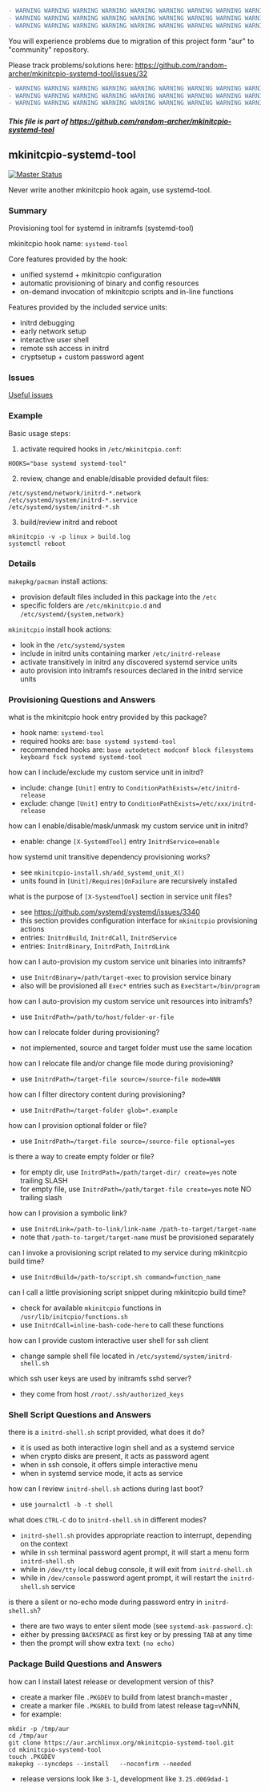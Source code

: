 ```diff
- WARNING WARNING WARNING WARNING WARNING WARNING WARNING WARNING WARNING WARNING WARNING WARNING -
- WARNING WARNING WARNING WARNING WARNING WARNING WARNING WARNING WARNING WARNING WARNING WARNING -
- WARNING WARNING WARNING WARNING WARNING WARNING WARNING WARNING WARNING WARNING WARNING WARNING -
```

You will experience problems due to migration of this project form "aur" to "community" repository.

Please track problems/solutions here: https://github.com/random-archer/mkinitcpio-systemd-tool/issues/32

```diff
- WARNING WARNING WARNING WARNING WARNING WARNING WARNING WARNING WARNING WARNING WARNING WARNING -
- WARNING WARNING WARNING WARNING WARNING WARNING WARNING WARNING WARNING WARNING WARNING WARNING -
- WARNING WARNING WARNING WARNING WARNING WARNING WARNING WARNING WARNING WARNING WARNING WARNING -
```

##### This file is part of https://github.com/random-archer/mkinitcpio-systemd-tool

## mkinitcpio-systemd-tool

[![Master Status](https://dev.azure.com/random-archer/mkinitcpio-systemd-tool/_apis/build/status/random-archer.mkinitcpio-systemd-tool?branchName=master)](https://dev.azure.com/random-archer/mkinitcpio-systemd-tool/_build/latest?definitionId=1&branchName=master)

Never write another mkinitcpio hook again, use systemd-tool.

### Summary 

Provisioning tool for systemd in initramfs (systemd-tool)

mkinitcpio hook name: `systemd-tool`

Core features provided by the hook:
* unified systemd + mkinitcpio configuration
* automatic provisioning of binary and config resources
* on-demand invocation of mkinitcpio scripts and in-line functions 

Features provided by the included service units:
* initrd debugging
* early network setup
* interactive user shell
* remote ssh access in initrd
* cryptsetup + custom password agent 

### Issues

[Useful issues](https://github.com/random-archer/mkinitcpio-systemd-tool/wiki)

### Example

Basic usage steps:

1) activate required hooks in `/etc/mkinitcpio.conf`:
```
HOOKS="base systemd systemd-tool"
```

2) review, change and enable/disable provided default files:
```
/etc/systemd/network/initrd-*.network
/etc/systemd/system/initrd-*.service
/etc/systemd/system/initrd-*.sh
```

3) build/review initrd and reboot
```
mkinitcpio -v -p linux > build.log 
systemctl reboot
```

### Details

`makepkg/pacman` install actions:
* provision default files included in this package into the `/etc`
* specific folders are `/etc/mkinitcpio.d` and  `/etc/systemd/{system,network}`

`mkinitcpio` install hook actions:
* look in the `/etc/systemd/system`
* include in initrd units containing marker `/etc/initrd-release`
* activate transitively in initrd any discovered systemd service units
* auto provision into initramfs resources declared in the initrd service units  

### Provisioning Questions and Answers

what is the mkinitcpio hook entry provided by this package?
* hook name: `systemd-tool`
* required hooks are: `base systemd systemd-tool`
* recommended hooks are: `base autodetect modconf block filesystems keyboard fsck systemd systemd-tool`

how can I include/exclude my custom service unit in initrd?
* include: change `[Unit]` entry to `ConditionPathExists=/etc/initrd-release`
* exclude: change `[Unit]` entry to `ConditionPathExists=/etc/xxx/initrd-release`

how can I enable/disable/mask/unmask my custom service unit in initrd?
* enable: change `[X-SystemdTool]` entry `InitrdService=enable`

how systemd unit transitive dependency provisioning works?
* see `mkinitcpio-install.sh/add_systemd_unit_X()`
* units found in `[Unit]/Requires|OnFailure` are recursively installed 

what is the purpose of `[X-SystemdTool]` section in service unit files?
* see https://github.com/systemd/systemd/issues/3340
* this section provides configuration interface for `mkinitcpio` provisioning actions
* entries: `InitrdBuild`, `InitrdCall`, `InitrdService` 
* entries: `InitrdBinary`, `InitrdPath`, `InitrdLink` 

how can I auto-provision my custom service unit binaries into initramfs?
* use `InitrdBinary=/path/target-exec` to provision service binary
* also will be provisioned all `Exec*` entries such as `ExecStart=/bin/program`

how can I auto-provision my custom service unit resources into initramfs?
* use `InitrdPath=/path/to/host/folder-or-file`

how can I relocate folder during provisioning?
* not implemented, source and target folder must use the same location

how can I relocate file and/or change file mode during provisioning?
* use `InitrdPath=/target-file source=/source-file mode=NNN` 

how can I filter directory content during provisioning?
* use `InitrdPath=/target-folder glob=*.example` 

how can I provision optional folder or file?
* use `InitrdPath=/target-file source=/source-file optional=yes`

is there a way to create empty folder or file?
* for empty dir, use `InitrdPath=/path/target-dir/ create=yes` note trailing SLASH
* for empty file, use `InitrdPath=/path/target-file create=yes` note NO trailing slash

how can I provision a symbolic link?
* use `InitrdLink=/path-to-link/link-name /path-to-target/target-name`
* note that `/path-to-target/target-name` must be provisioned separately

can I invoke a provisioning script related to my service during mkinitcpio build time?
* use `InitrdBuild=/path-to/script.sh command=function_name` 

can I call a little provisioning script snippet during mkinitcpio build time?
* check for available `mkinitcpio` functions in `/usr/lib/initcpio/functions.sh`
* use `InitrdCall=inline-bash-code-here` to call these functions 

how can I provide custom interactive user shell for ssh client
* change sample shell file located in `/etc/systemd/system/initrd-shell.sh`  

which ssh user keys are used by initramfs sshd server? 
* they come from host `/root/.ssh/authorized_keys`

### Shell Script Questions and Answers

there is a `initrd-shell.sh` script provided, what does it do?
* it is used as both interactive login shell and as a systemd service 
* when crypto disks are present, it acts as password agent
* when in ssh console, it offers simple interactive menu
* when in systemd service mode, it acts as service 

how can I review `initrd-shell.sh` actions during last boot?
* use `journalctl -b -t shell`

what does `CTRL-C` do to `initrd-shell.sh` in different modes?
* `initrd-shell.sh` provides appropriate reaction to interrupt, depending on the context
* while in `ssh` terminal password agent prompt, it will start a menu form `initrd-shell.sh`
* while in `/dev/tty` local debug console, it will exit from `initrd-shell.sh` 
* while in `/dev/console` password agent prompt, it will restart the `initrd-shell.sh` service

is there a silent or no-echo mode during password entry in `initrd-shell.sh`?
* there are two ways to enter silent mode (see `systemd-ask-password.c`):
* either by pressing `BACKSPACE` as first key or by pressing `TAB` at any time
* then the prompt will show extra text: `(no echo)`  

### Package Build Questions and Answers

how can I install latest release or development version of this?
* create a marker file `.PKGDEV` to build from latest branch=master , 
* create a marker file `.PKGREL` to build from latest release tag=vNNN, 
* for example:
```
mkdir -p /tmp/aur
cd /tmp/aur
git clone https://aur.archlinux.org/mkinitcpio-systemd-tool.git
cd mkinitcpio-systemd-tool
touch .PKGDEV
makepkg --syncdeps --install   --noconfirm --needed
``` 
* release versions look like `3-1`, development like `3.25.d069dad-1`

